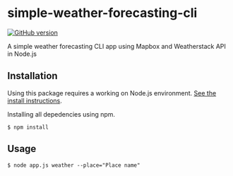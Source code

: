 simple-weather-forecasting-cli
===
[![GitHub version](https://badge.fury.io/gh/gebolisasi%2Fsimple-weather-forecasting-cli.svg)](https://badge.fury.io/gh/gebolisasi%2Fsimple-weather-forecasting-cli)

A simple weather forecasting CLI app using Mapbox and Weatherstack API in Node.js

## Installation

Using this package requires a working on Node.js environment. [See the install instructions](https://nodejs.org/en/download/).

Installing all depedencies using npm.

    $ npm install
    
## Usage

    $ node app.js weather --place="Place name"

